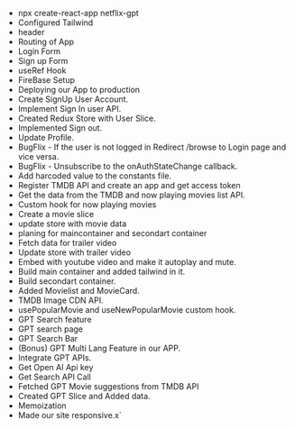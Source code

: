 <!-- Netflix GPT -->

- npx create-react-app netflix-gpt
- Configured Tailwind
- header
- Routing of App
- Login Form
- Sign up Form
- useRef Hook
- FireBase Setup
- Deploying our App to production
- Create SignUp User Account.
- Implement Sign In user API.
- Created Redux Store with User Slice.
- Implemented Sign out.
- Update Profile.
- BugFlix - If the user is not logged in Redirect /browse to Login page and vice versa.
- BugFlix - Unsubscribe to the onAuthStateChange callback.
- Add harcoded value to the constants file.
- Register TMDB API and create an app and get access token
- Get the data from the TMDB and now playing movies list API.
- Custom hook for now playing movies
- Create a movie slice
- update store with movie data
- planing for maincontainer and secondart container
- Fetch data for trailer video
- Update store with trailer video
- Embed with youtube video and make it autoplay and mute.
- Build main container and added tailwind in it.
- Build secondart container.
- Added Movielist and MovieCard.
- TMDB Image CDN API.
- usePopularMovie and useNewPopularMovie custom hook.
- GPT Search feature
- GPT search page
- GPT Search Bar
- (Bonus) GPT Multi Lang Feature in our APP.
- Integrate GPT APIs.
- Get Open AI Api key
- Get Search API Call
- Fetched GPT Movie suggestions from TMDB API
- Created GPT Slice and Added data.
- Memoization
- Made our site responsive.x`
